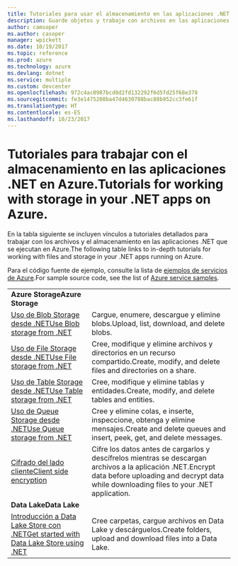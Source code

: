 ```yaml
---
title: Tutoriales para usar el almacenamiento en las aplicaciones .NET en Azure
description: Guarde objetos y trabaje con archivos en las aplicaciones .NET que se ejecutan en Azure
author: camsoper
ms.author: casoper
manager: wpickett
ms.date: 10/19/2017
ms.topic: reference
ms.prod: azure
ms.technology: azure
ms.devlang: dotnet
ms.service: multiple
ms.custom: devcenter
ms.openlocfilehash: 972c4ac0987bcd0d2fd132292f6d5fd25f68e378
ms.sourcegitcommit: fe3e1475208ba47d4630788bac88b952cc3fe61f
ms.translationtype: HT
ms.contentlocale: es-ES
ms.lasthandoff: 10/23/2017
---
```

# <a name="tutorials-for-working-with-storage-in-your-net-apps-on-azure"></a><span data-ttu-id="bce47-103">Tutoriales para trabajar con el almacenamiento en las aplicaciones .NET en Azure.</span><span class="sxs-lookup"><span data-stu-id="bce47-103">Tutorials for working with storage in your .NET apps on Azure.</span></span>

<span data-ttu-id="bce47-104">En la tabla siguiente se incluyen vínculos a tutoriales detallados para trabajar con los archivos y el almacenamiento en las aplicaciones .NET que se ejecutan en Azure.</span><span class="sxs-lookup"><span data-stu-id="bce47-104">The following table links to in-depth tutorials for working with files and storage in your .NET apps running on Azure.</span></span>

<span data-ttu-id="bce47-105">Para el código fuente de ejemplo, consulte la lista de [ejemplos de servicios de Azure](https://azure.microsoft.com/resources/samples/?platform=dotnet).</span><span class="sxs-lookup"><span data-stu-id="bce47-105">For sample source code, see the list of [Azure service samples](https://azure.microsoft.com/resources/samples/?platform=dotnet).</span></span>

| | |
|---|---|
| <span data-ttu-id="bce47-106">**Azure Storage**</span><span class="sxs-lookup"><span data-stu-id="bce47-106">**Azure Storage**</span></span> ||
| <span data-ttu-id="bce47-107">[Uso de Blob Storage desde .NET][1]</span><span class="sxs-lookup"><span data-stu-id="bce47-107">[Use Blob storage from .NET][1]</span></span> | <span data-ttu-id="bce47-108">Cargue, enumere, descargue y elimine blobs.</span><span class="sxs-lookup"><span data-stu-id="bce47-108">Upload, list, download, and delete blobs.</span></span> |
| <span data-ttu-id="bce47-109">[Uso de File Storage desde .NET][4]</span><span class="sxs-lookup"><span data-stu-id="bce47-109">[Use File storage from .NET][4]</span></span> | <span data-ttu-id="bce47-110">Cree, modifique y elimine archivos y directorios en un recurso compartido.</span><span class="sxs-lookup"><span data-stu-id="bce47-110">Create, modify, and delete files and directories on a share.</span></span> | 
| <span data-ttu-id="bce47-111">[Uso de Table Storage desde .NET][3]</span><span class="sxs-lookup"><span data-stu-id="bce47-111">[Use Table storage from .NET][3]</span></span> | <span data-ttu-id="bce47-112">Cree, modifique y elimine tablas y entidades.</span><span class="sxs-lookup"><span data-stu-id="bce47-112">Create, modify, and delete tables and entities.</span></span> |
| <span data-ttu-id="bce47-113">[Uso de Queue Storage desde .NET][2]</span><span class="sxs-lookup"><span data-stu-id="bce47-113">[Use Queue storage from .NET][2]</span></span> | <span data-ttu-id="bce47-114">Cree y elimine colas, e inserte, inspeccione, obtenga y elimine mensajes.</span><span class="sxs-lookup"><span data-stu-id="bce47-114">Create and delete queues and insert, peek, get, and delete messages.</span></span> |
| <span data-ttu-id="bce47-115">[Cifrado del lado cliente][5]</span><span class="sxs-lookup"><span data-stu-id="bce47-115">[Client side encryption][5]</span></span> | <span data-ttu-id="bce47-116">Cifre los datos antes de cargarlos y descífrelos mientras se descargan archivos a la aplicación .NET.</span><span class="sxs-lookup"><span data-stu-id="bce47-116">Encrypt data before uploading and decrypt data while downloading files to your .NET application.</span></span> 
|<span data-ttu-id="bce47-117">**Data Lake**</span><span class="sxs-lookup"><span data-stu-id="bce47-117">**Data Lake**</span></span>||
| <span data-ttu-id="bce47-118">[Introducción a Data Lake Store con .NET][6]</span><span class="sxs-lookup"><span data-stu-id="bce47-118">[Get started with Data Lake Store using .NET][6]</span></span> | <span data-ttu-id="bce47-119">Cree carpetas, cargue archivos en Data Lake y descárguelos.</span><span class="sxs-lookup"><span data-stu-id="bce47-119">Create folders, upload and download files into a Data Lake.</span></span> | 

[1]: /azure/storage/storage-dotnet-how-to-use-blobs
[2]: /azure/storage/storage-dotnet-how-to-use-queues
[3]: /azure/storage/storage-dotnet-how-to-use-tables
[4]: /azure/storage/storage-dotnet-how-to-use-files
[5]: /azure/storage/storage-client-side-encryption
[6]: /azure/data-lake-store/data-lake-store-get-started-net-sdk
